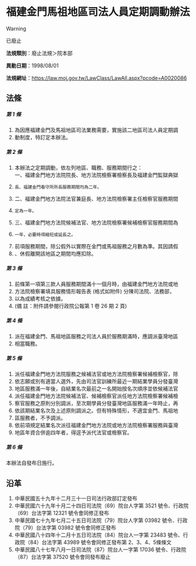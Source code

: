 # 福建金門馬祖地區司法人員定期調動辦法


> [!WARNING]
> 已廢止


**法規類別**：廢止法規＞院本部

**異動日期**：1998/08/01  

**法規網址**：https://law.moj.gov.tw/LawClass/LawAll.aspx?pcode=A0020086



## 法條
##### 第 1 條
1. 為因應福建金門及馬祖地區司法業務需要，實施該二地區司法人員定期調
1. 動制度，特訂定本辦法。

##### 第 2 條
1. 本辦法之定期調動，依左列地區、職務、服務期間行之：  
一、福建金門地方法院院長、地方法院檢察署檢察長及福建金門監獄典獄
1.     長、福建金門看守所所長服務期間均為二年。
1. 二、福建金門地方法院法官兼庭長、地方法院檢察署主任檢察官服務期間
1.     定為一年。
1. 三、福建金門地方法院候補法官、地方法院檢察署候補檢察官服務期間為
1.     一年，必要時得縮短或延長之。
1. 前項服務期間，除公假外以實際在金門或馬祖服務之月數為準。其因請假
1. 、休假離開該地區之期間均應扣除。

##### 第 3 條
1. 前條第一項第三款人員服務期間滿十一個月時，由福建金門地方法院或地
1. 方法院檢察署填具服務情形報告表 (格式如附件) 分陳司法院、法務部，
1. 以為成績考核之依據。
1.  (備      註：附件請參閱行政院公報第 1 卷 26 期 2 頁)

##### 第 4 條
1. 派在福建金門、馬祖地區服務之司法人員於服務期滿時，應調派臺灣地區
1. 相當職務。

##### 第 5 條
1. 派任福建金門地方法院服務之候補法官或地方法院檢察署候補檢察官，除
1. 依志願或別有適當人選外，先由司法官訓練所最近一期結業學員分發臺灣
1. 地區服務滿一年後，自結業名次最前之一名開始按名次順序並依候補法官
1. 派任福建金門地方法院候補法官、候補檢察官派任地方法院檢察署候補檢
1. 察官服務之原則分別調派，至次期學員分發臺灣地區服務滿一年時止，再
1. 依該期結業名次及上述原則調派之。但有特殊情形，不適宜金門、馬祖地
1. 區服務者，不予調派。
1. 依前項規定結業名次派往福建金門地方法院或地方法院檢察署服務與臺灣
1. 地區年資合併逾四年者，得逕予派代法官或檢察官。

##### 第 6 條
本辦法自發布日施行。

## 沿革
1. 中華民國五十九年十二月三十一日司法行政部訂定發布
1. 中華民國六十九年十月二十四日司法院（69）院台人字第 3521 號令、行政院（69）台法字第 12321  號令會同修正發布
1. 中華民國七十九年七月二十五日司法院（79）院台人字第 03982  號令、行政院（79）台法字第 03982  號令會同修正發布
1. 中華民國八十四年十二月十五日司法院（84）院台人一字第 23483  號令、行政院（84）台法字第 43989  號令會同修正發布第 2、3、4、5條條文
1. 中華民國八十七年八月一日司法院（87）院台人一字第 17036  號令、行政院（87）台法字第 37520  號令會同發布廢止
